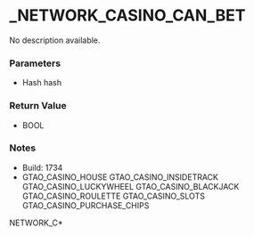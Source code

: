# _NETWORK_CASINO_CAN_BET

No description available.

### Parameters
* Hash hash

### Return Value
* BOOL

### Notes
* Build: 1734
* GTAO_CASINO_HOUSE
GTAO_CASINO_INSIDETRACK
GTAO_CASINO_LUCKYWHEEL
GTAO_CASINO_BLACKJACK
GTAO_CASINO_ROULETTE
GTAO_CASINO_SLOTS
GTAO_CASINO_PURCHASE_CHIPS

NETWORK_C*

